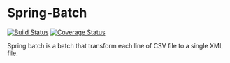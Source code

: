 # Spring-Batch
[![Build Status](https://travis-ci.org/btrice/Spring-Batch.svg?branch=master)](https://travis-ci.org/btrice/Spring-Batch)
[![Coverage Status](https://coveralls.io/repos/github/btrice/Spring-Batch/badge.svg?branch=master)](https://coveralls.io/github/btrice/Spring-Batch?branch=master)

Spring batch is a batch that transform each line of CSV file to a single XML file.
